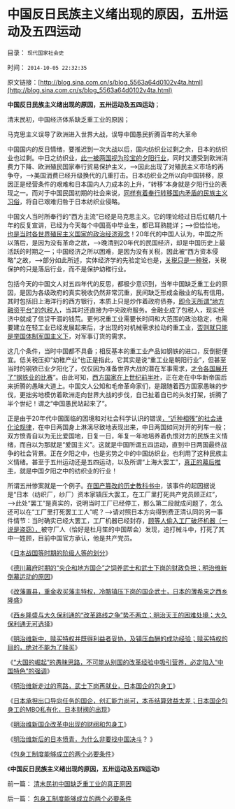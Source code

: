 # 中国反日民族主义绪出现的原因，五卅运动及五四运动

目录： `现代国家社会史` 

时间： `2014-10-05 22:32:35` 

原文链接：[http://blog.sina.com.cn/s/blog_5563a64d0102v4ta.html](http://blog.sina.com.cn/s/blog_5563a64d0102v4ta.html)

**中国反日民族主义绪出现的原因，五卅运动及五四运动**；

清末民初，中国经济体系缺乏重工业的原因；

马克思主义误导了欧洲进入世界大战，误导中国愚民折腾百年的大革命

中国国内的反日情绪，要推迟到一次大战以后，国内纺织业过剩之余，日本的纺织业也过剩。中日之纺织业，[此一被两国视为珍宝的夕阳行业](../../../2011/12/6/英国宪章运动不是工人运动，而是“反工人”的运动.md)，同时又遭受到欧洲消费力下降、欧洲殖民国家奉行贸易保护主义，——>因此出现了对殖民主义市场的再争夺，——>美国消费已经升级换代的几重打击。日本纺织业之所以向中国转移，原因正是经营条件的艰难和日本国内人力成本的上升，“转移”本身就是夕阳行业的表现之一。而对于中国民国初期的社会来说，[同样有着奉行转移国内矛盾的民族主义习俗](../../../2014/10/3/明治维新后的日本愤青，为什么非要找中国决斗？.md)，将自已艰难归咎于日本纺织业侵略。

中国文人当时所奉行的“西方主流”已经是马克思主义。它的理论经过日后红朝几十年的反复宣讲，已经为今天每个中国高中毕业生，都已耳熟能详；——>但恰恰地，[也是当时各世界殖民主义国家的政治经济观念](../../../2011/9/19/《资本论》逻辑比亚当斯密和李嘉图严密,和关税保护.md)！20年代的中国人认为，中国之所以落后，是因为没有革命之故，——>晚清到20年代的民国经济，却是中国历史上最活跃的时期之一；中国经济之所以困难，是因为没有关税，因此被“西方资本侵略”之故，——>部分如此所述，实体经济学的先验定论也是，[关税只是一种税](../../../2011/9/19/高关税保护了幼稚，伤害了产业.md)，关税保护的只是落后行业，而不是保护幼稚行业。

包括今天的中国文人对五四年代的反思，都极少意识到，当年中国缺乏重工业的原因，是因为各级政府的真实税收仍然非常沉重，民间缺乏形成金融业的私有信用。其时包括旧上海洋行的西方银行，本质上只是炒作着政府债券，[即今天所谓“地方融资平台”的包税人](../../../2014/9/24/包税人制度是赤字困境中的政府，极具诱惑的吗啡型改革方案.md)，当其时还直接为中央政府服务。金融业成了包税人，现实经济中就成了信贷干涸的钱荒。更何况重工业需要长时间和大范围的政治稳定，也需要建立在轻工业已经发展起来后，才出现的对机械需求拉动的重工业，[否则就只能是举国体制军国主义下](../../../2012/7/13/重工业GDP中的隐性军费，构成毒性的发展泡沫.md)，对军事订货的需求。

这几个条件，当时中国都不具备；相反基本的重工业产品如钢铁的进口，反倒挺便宜。低关税压抑“幼稚产业”也正是指此，它其实是说“重工业是朝阳行业”，但甚至当时的钢铁已业夕阳化了，仅仅因为准备世界大战的潜在军事需求，[才令各国展开了“钢铁业的比赛](../../../2012/7/14/“看得见的手”超配的隐性军费；倒入大海的巴西咖啡；.md)”。由此可知，[西方国家在上世纪前半叶](../../../2012/6/20/近代工业化国家走向战争的共同根源.md)，正在走在中华新帝国后来折腾的愚昧大道上。中国文人公知和毛帝革命家们，是跟随着西方国家愚昧的步伐，更拙劣地模仿着欧洲走向世界大战的步伐，自已扯着自已的头发打架，折腾了半个世纪！谓之“中国愚民站起来了”。

正是由于20年代中国面临的困境和对社会科学认识的错误[，“近种相残”的社会进化论规律](../../../2013/5/12/边际推进定律，物竞天择的丛林法则不是弱肉强食.md)，在中日两国身上淋漓尽致地表现出来，中日两国如同对开的列车一般；双方愤青自以为无比爱国地，日复一日，年复一年地培养着仇恨对方的民族主义情绪，而自以为那就是“爱国主义”。这就是中国所谓五四运动，直到中日两国最终战争的社会背景。正在夕阳之中，也是劣势之中的中国纺织业，也利用了这种民族主义情绪。甚至于五卅运动还是五四运动，以及所谓“上海大罢工”，[真正的幕后推手](../../../2014/3/4/五四爱国运动中的卖国情结；“国货运动”背后的卖国利益.md)，就是中国夕阳之中的纺织业的行业！

所谓五卅惨案就是一个例子。[在国产篡改的历史教科书中](../../../2010/6/2/历史教科书是有标准答案的“历史故事”.md)，该事件的起因据说是“日本（纺织厂，纱厂）资本家镇压大罢工，在工厂里打死共产党员顾正红”，——>此处“罢工”是真实的，说明当时工厂已经停工，那么第二段就成问题了，怎么还可以在“工厂里打死罢工工人”呢？——>请对照日本方向得到费正清认同的另一事件情节：当时确实已经大罢工，工厂机器已经封存，[顾等人偷入工厂破坏机器（一说是盗窃），](../../../2011/7/5/工业时代残存的小农意识与黑社会很难区分.md)被守厂人（恰好是杜月笙的中国帮会）发现，追打械斗中，打死了其中一姓顾，目前中国官方承认，他是共产党员。

《[日本战国等时期的阶级人等的划分](../../../2014/9/24/日本战国等时期的阶级，及其奴隶制的习俗.md)》

《[德川幕府时期的“央企和地方国企”之饲养武士和武士下岗的财政负担；明治维新倒幕运动的原因](../../../2014/9/25/德川家康的改革开放之“春天的故事”，西乡隆盛“历史遗留问题”.md)》

《[改藩置县，重金收买藩主特权，冷酷镇压下岗的国企武士，日本的薄希来之西乡隆盛](../../../2014/9/26/明治倒幕的武士阶层，转而坚持反对维新，《最后的武士》.md)》

《[西乡隆盛与大久保利通的“改革路线之争”势不两立；明治天王的困难处境；大久保利通无可选择](../../../2014/9/27/将薄熙来比作“最后的武士西乡隆盛”并不恰当.md)》

《[明治维新中，赎买特权并既得利益者妥协，及镇压血酬的成功经验；赎买特权的目的，绝对不能为了赎买](../../../2014/9/28/明治维新赎买特权为了不妥协，镇压血酬的成功的改革经验.md)》

《[“大国的崛起”的愚昧思路，不可能从别国的改革经验中吸引营养，必定陷入“中国特色”的强调](../../../2014/9/29/中国文人不理解明治维新，误解为“宏才大略”“大国的崛起”.md)》

《[明治维新走过的弯路，武士下岗再就业，日本国企的包身工](../../../2014/9/30/明治维新的弯路，武士下岗再就业，日本国企的包身工.md)》

《[日本承担出口导向任务的国企，创汇能力尚可，本币结算效益太差；日本国企包身工的MBO私有化，日本财阀的出现](../../../2014/10/1/日本国企包身工的MBO私有化，日本财阀的出现.md)》

《[明治维新国企改革中出现的财阀和包身工](../../../2014/10/2/明治维新国企改革中出现的财阀和包身工.md)》

《[明治维新后的日本愤青，为什么非要找中国决斗](../../../2014/10/3/明治维新后的日本愤青，为什么非要找中国决斗？.md)？
》

《[包身工制度能够成立的两个必要条件](../../../2014/10/4/包身工制度能够成立的两个必要条件.md)》

《**中国反日民族主义绪出现的原因，五卅运动及五四运动**》

前一篇： [清末民初中国缺乏重工业的真正原因](../../../2014/10/6/清末民初中国缺乏重工业的真正原因.md)

后一篇： [包身工制度能够成立的两个必要条件](../../../2014/10/4/包身工制度能够成立的两个必要条件.md)

